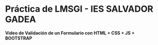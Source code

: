 # Práctica de LMSGI - IES SALVADOR GADEA
**Video de Validación de un Formulario con HTML + CSS + JS + BOOTSTRAP**
